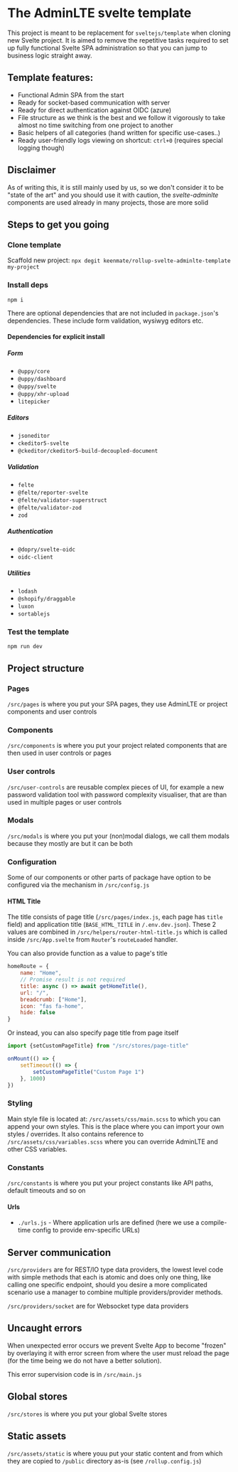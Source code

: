 # The AdminLTE svelte template

This project is meant to be replacement for `sveltejs/template` when cloning new Svelte project. It is aimed to remove the repetitive tasks required to set up
fully functional Svelte SPA administration so that you can jump to business logic straight away.

## Template features:

- Functional Admin SPA from the start
- Ready for socket-based communication with server
- Ready for direct authentication against OIDC (azure)
- File structure as we think is the best and we follow it vigorously to take almost no time switching from one project to another
- Basic helpers of all categories (hand written for specific use-cases..)
- Ready user-friendly logs viewing on shortcut: `ctrl+0` (requires special logging though)

## Disclaimer

As of writing this, it is still mainly used by us, so we don't consider it to be "state of the art" and you should use it with caution, the _svelte-adminlte_
components are used already in many projects, those are more solid

## Steps to get you going

### Clone template

Scaffold new project: `npx degit keenmate/rollup-svelte-adminlte-template my-project`

### Install deps

`npm i`

There are optional dependencies that are not included in `package.json`'s dependencies. These include form validation, wysiwyg editors etc.

#### Dependencies for explicit install

##### Form

- `@uppy/core`
- `@uppy/dashboard`
- `@uppy/svelte`
- `@uppy/xhr-upload`
- `litepicker`

##### Editors

- `jsoneditor`
- `ckeditor5-svelte`
- `@ckeditor/ckeditor5-build-decoupled-document`

##### Validation

- `felte`
- `@felte/reporter-svelte`
- `@felte/validator-superstruct`
- `@felte/validator-zod`
- `zod`

##### Authentication

- `@dopry/svelte-oidc`
- `oidc-client`

##### Utilities

- `lodash`
- `@shopify/draggable`
- `luxon`
- `sortablejs`

### Test the template

`npm run dev`

## Project structure

### Pages

`/src/pages` is where you put your SPA pages, they use AdminLTE or project components and user controls

### Components

`/src/components` is where you put your project related components that are then used in user controls or pages

### User controls

`/src/user-controls` are reusable complex pieces of UI, for example a new password validation tool with password complexity visualiser, that are than used in
multiple pages or user controls

### Modals

`/src/modals` is where you put your (non)modal dialogs, we call them modals because they mostly are but it can be both

### Configuration

Some of our components or other parts of package have option to be configured via the mechanism in `/src/config.js`

#### HTML Title

The title consists of page title (`/src/pages/index.js`, each page has `title` field) and application title (`BASE_HTML_TITLE` in `/.env.dev.json`). These 2
values are combined in `/src/helpers/router-html-title.js` which is called inside `/src/App.svelte` from `Router`'s `routeLoaded` handler.

You can also provide function as a value to page's title

```js
homeRoute = {
    name: "Home",
    // Promise result is not required
    title: async () => await getHomeTitle(),
    url: "/",
    breadcrumb: ["Home"],
    icon: "fas fa-home",
    hide: false
}
```

Or instead, you can also specify page title from page itself
```js
import {setCustomPageTitle} from "/src/stores/page-title"

onMount(() => {
    setTimeout(() => {
        setCustomPageTitle("Custom Page 1")
    }, 1000)
})
```

### Styling

Main style file is located at: `/src/assets/css/main.scss` to which you can append your own styles. This is the place where you can import your own styles /
overrides. It also contains reference to `/src/assets/css/variables.scss` where you can override AdminLTE and other CSS variables.

### Constants

`/src/constants` is where you put your project constants like API paths, default timeouts and so on

#### Urls

- `./urls.js` - Where application urls are defined (here we use a compile-time config to provide env-specific URLs)

## Server communication

`/src/providers` are for REST/IO type data providers, the lowest level code with simple methods that each is atomic and does only one thing, like calling one
specific endpoint, should you desire a more complicated scenario use a manager to combine multiple providers/provider methods.

`/src/providers/socket` are for Websocket type data providers

## Uncaught errors

When unexpected error occurs we prevent Svelte App to become "frozen" by overlaying it with error screen from where the user must reload the page (for the time
being we do not have a better solution).

This error supervision code is in `/src/main.js`

## Global stores

`/src/stores` is where you put your global Svelte stores

## Static assets

`/src/assets/static` is where youu put your static content and from which they are copied to `/public` directory as-is (see `/rollup.config.js`)
